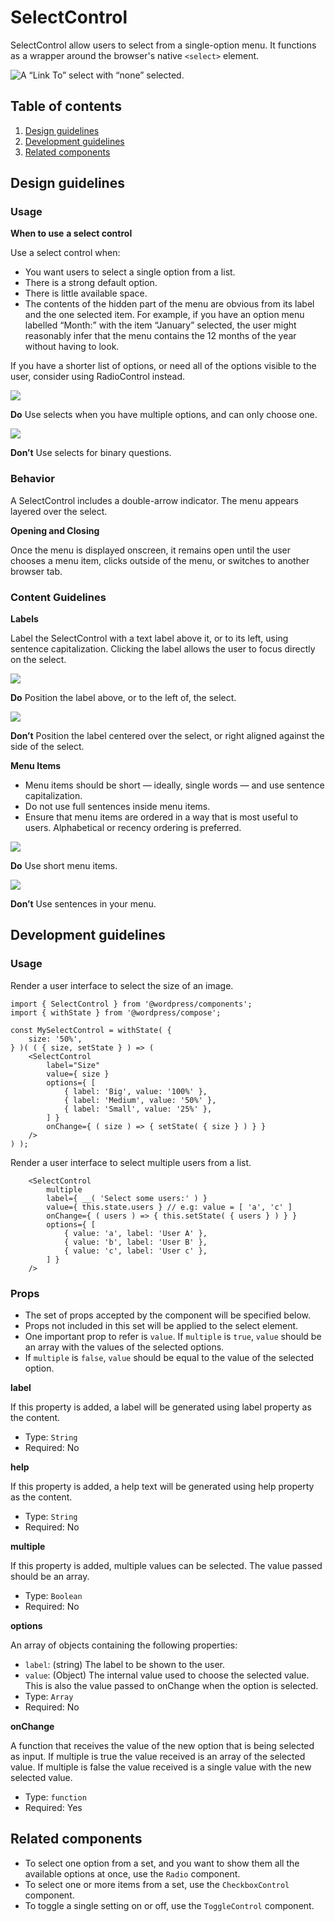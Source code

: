 # SelectControl

SelectControl allow users to select from a single-option menu. It functions as a wrapper around the browser's native `<select>` element.


![A “Link To” select with “none” selected.](https://wordpress.org/gutenberg/files/2018/12/select.png)


## Table of contents


1. [Design guidelines](http://##design-guidelines)
2. [Development guidelines](http://##development-guidelines)
3. [Related components](http://##related-components)

## Design guidelines

### Usage

**When to use** **a select control**

Use a select control when: 

- You want users to select a single option from a list.
- There is a strong default option.
- There is little available space.
- The contents of the hidden part of the menu are obvious from its label and the one selected item. For example, if you have an option menu labelled “Month:” with the item “January” selected, the user might reasonably infer that the menu contains the 12 months of the year without having to look.

If you have a shorter list of options, or need all of the options visible to the user, consider using RadioControl instead.


![](https://wordpress.org/gutenberg/files/2018/12/select-do-multiple.png)


**Do**
Use selects when you have multiple options, and can only choose one.


![](https://wordpress.org/gutenberg/files/2018/12/select-dont-binary.png)


**Don’t**
Use selects for binary questions.

### Behavior

A SelectControl includes a double-arrow indicator. The menu appears layered over the select.

**Opening and Closing**

Once the menu is displayed onscreen, it remains open until the user chooses a menu item, clicks outside of the menu, or switches to another browser tab.

### Content Guidelines

**Labels**

Label the SelectControl with a text label above it, or to its left, using sentence capitalization. Clicking the label allows the user to focus directly on the select.


![](https://wordpress.org/gutenberg/files/2018/12/select-do-position.png)


**Do**
Position the label above, or to the left of, the select.


![](https://wordpress.org/gutenberg/files/2018/12/select-dont-position.png)


**Don’t**
Position the label centered over the select, or right aligned against the side of the select.

**Menu Items**


- Menu items should be short — ideally, single words — and use sentence capitalization.
- Do not use full sentences inside menu items.
- Ensure that menu items are ordered in a way that is most useful to users. Alphabetical or recency ordering is preferred.


![](https://wordpress.org/gutenberg/files/2018/12/select-do-options.png)


**Do**
Use short menu items.


![](https://wordpress.org/gutenberg/files/2018/12/select-dont-options.png)


**Don’t**
Use sentences in your menu.

## Development guidelines

### Usage

Render a user interface to select the size of an image.


    import { SelectControl } from '@wordpress/components';
    import { withState } from '@wordpress/compose';
    
    const MySelectControl = withState( {
        size: '50%',
    } )( ( { size, setState } ) => ( 
        <SelectControl
            label="Size"
            value={ size }
            options={ [
                { label: 'Big', value: '100%' },
                { label: 'Medium', value: '50%' },
                { label: 'Small', value: '25%' },
            ] }
            onChange={ ( size ) => { setState( { size } ) } }
        />
    ) );

Render a user interface to select multiple users from a list.


        <SelectControl
            multiple
            label={ __( 'Select some users:' ) }
            value={ this.state.users } // e.g: value = [ 'a', 'c' ]
            onChange={ ( users ) => { this.setState( { users } ) } }
            options={ [
                { value: 'a', label: 'User A' },
                { value: 'b', label: 'User B' },
                { value: 'c', label: 'User c' },
            ] }
        />

### Props


- The set of props accepted by the component will be specified below.
- Props not included in this set will be applied to the select element.
- One important prop to refer is `value`. If `multiple` is `true`, `value` should be an array with the values of the selected options.
- If `multiple` is `false`, `value` should be equal to the value of the selected option.

**label**

If this property is added, a label will be generated using label property as the content.

- Type: `String`
- Required: No

**help**

If this property is added, a help text will be generated using help property as the content.

- Type: `String`
- Required: No

**multiple**

If this property is added, multiple values can be selected. The value passed should be an array.

- Type: `Boolean`
- Required: No

**options**

An array of objects containing the following properties:

- `label`: (string) The label to be shown to the user.
- `value`: (Object) The internal value used to choose the selected value. This is also the value passed to onChange when the option is selected.
- Type: `Array`
- Required: No

**onChange**

A function that receives the value of the new option that is being selected as input.
If multiple is true the value received is an array of the selected value.
If multiple is false the value received is a single value with the new selected value.

- Type: `function`
- Required: Yes

## Related components


- To select one option from a set, and you want to show them all the available options at once, use the `Radio` component.
- To select one or more items from a set, use the `CheckboxControl` component.
- To toggle a single setting on or off, use the `ToggleControl` component.